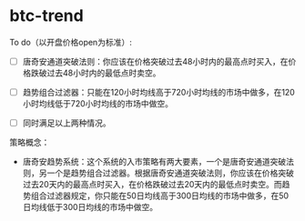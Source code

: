 # btc-trend

To do（以开盘价格open为标准）:

- [ ] 唐奇安通道突破法则：你应该在价格突破过去48小时内的最高点时买入，在价格跌破过去48小时内的最低点时卖空。
- [ ] 趋势组合过滤器：只能在120小时均线高于720小时均线的市场中做多，在120小时均线低于720小时均线的市场中做空。
- [ ] 同时满足以上两种情况。



策略概念：

- 唐奇安趋势系统：这个系统的入市策略有两大要素，一个是唐奇安通道突破法则，另一个是趋势组合过滤器。根据唐奇安通道突破法则，你应该在价格突破过去20天内的最高点时买入，在价格跌破过去20天内的最低点时卖空。而趋势组合过滤器规定，你只能在50日均线高于300日均线的市场中做多，在50日均线低于300日均线的市场中做空。

